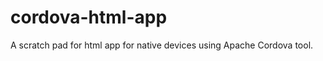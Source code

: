 cordova-html-app
================

A scratch pad for html app for native devices using Apache Cordova tool.
